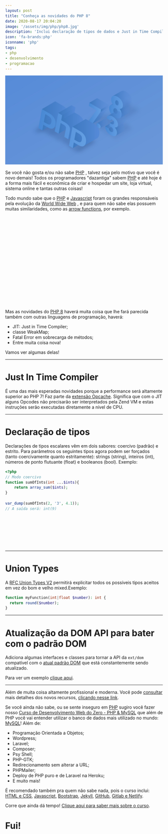 ```yaml
---
layout: post
title: "Conheça as novidades do PHP 8"
date: 2020-08-17 20:04:20
image: '/assets/img/php/php8.jpg'
description: 'Inclui declaração de tipos de dados e Just in Time Compiler.'
icon: 'fa-brands:php'
iconname: 'php'
tags:
- php
- desenvolvimento
- programacao
---
```


![Conheça as novidades do PHP 8](/assets/img/php/php8.jpg)

Se você não gosta e/ou não sabe [PHP](https://terminalroot.com.br/php/) , talvez seja pelo motivo que você é novo demais! Todos os programadores "dazantiga" sabem [PHP](http://php.net/) e até hoje é a forma mais fácil e econômica de criar e hospedar um site, loja virtual, sistema online e tantas outras coisas!

Todo mundo sabe que o [PHP](https://terminalroot.com.br/tags#php) e [Javascript](https://terminalroot.com.br/tags#javascript) foram os grandes responsáveis pela evolução da [World Wide Web](https://pt.wikipedia.org/wiki/World_Wide_Web) , e para quem não sabe elas possuem muitas similaridades, como as [arrow functions](https://www.php.net/manual/pt_BR/functions.arrow.php), por exemplo.

<!-- QUADRADO -->
<script async src="//pagead2.googlesyndication.com/pagead/js/adsbygoogle.js"></script>
<ins class="adsbygoogle"
style="display:inline-block;width:336px;height:280px"
data-ad-client="ca-pub-2838251107855362"
data-ad-slot="5351066970"></ins>
<script>
(adsbygoogle = window.adsbygoogle || []).push({});
</script>

Mas as novidades do [PHP 8]() haverá muita coisa que lhe fará parecida também com outras linguagens de programação, haverá: 
+ JIT: Just in Time Compiler;
+ classe WeakMap;
+ Fatal Error em sobrecarga de métodos;
+ Entre muita coisa nova!

Vamos ver algumas delas!

---

# Just In Time Compiler
É uma das mais esperadas novidades porque a performance será altamente superior ao PHP 7! Faz parte da [extensão Opcache](https://www.php.net/manual/en/book.opcache.php). Significa que com o JIT alguns Opcodes não precisarão ser interpretados pela Zend VM e estas instruções serão executadas diretamente a nível de CPU.

---

# Declaração de tipos
Declarações de tipos escalares vêm em dois sabores: coercivo (padrão) e estrito. Para parâmetros os seguintes tipos agora podem ser forçados (tanto coercivamente quanto estritamente): strings (string), inteiros (int), números de ponto flutuante (float) e booleanos (bool). Exemplo:
```php
<?php
// Modo coercivo
function sumOfInts(int ...$ints){
    return array_sum($ints);
}

var_dump(sumOfInts(2, '3', 4.1));
// A saída será: int(9)
```

<!-- MINI ANÚNCIO -->
<script async src="//pagead2.googlesyndication.com/pagead/js/adsbygoogle.js"></script>
<!-- Games Root -->
<ins class="adsbygoogle"
style="display:inline-block;width:730px;height:95px"
data-ad-client="ca-pub-2838251107855362"
data-ad-slot="5351066970"></ins>
<script>
(adsbygoogle = window.adsbygoogle || []).push({});
</script>


---

# Union Types
A [RFC Union Types V2](https://wiki.php.net/rfc/union_types_v2) permitirá explicitar todos os possíveis tipos aceitos em vez do bom e velho mixed.Exemplo:
```php
function myFunction(int|float $number): int {
  return round($number);
}
```

---

# Atualização da DOM API para bater com o padrão DOM
Adiciona algumas interfaces e classes para tornar a API da `ext/dom` compatível com o [atual padrão DOM](https://dom.spec.whatwg.org/) que está constantemente sendo atualizado.

Para ver um exemplo [clique aqui](https://wiki.php.net/rfc/dom_living_standard_api).

---

Além de muita coisa altamente profissional e moderna. Você pode [consultar](https://thephp.website/br/edicao/andamento-php-8/) mais detalhes dos novos recursos, [clicando nesse link](https://wiki.php.net/rfc).

Se você ainda não sabe, ou se sente inseguro em [PHP](terminalroot.com.br/php/) sugiro você fazer nosso [Curso de Desenvolvimento Web do Zero - PHP & MySQL](https://terminalroot.com.br/php/) que além de PHP você vai entender utilizar o banco de dados mais utilizado no mundo: [MySQL](https://terminalroot.com.br/mysql)! Além de:
+ Programação Orientada a Objetos;
+ Wordpress;
+ Laravel;
+ Composer;
+ Psy Shell;
+ PHP-GTK;
+ Redirecionamento sem alterar a URL;
+ PHPMailer;
+ Deploy de PHP puro e de Laravel na Heroku;
+ E muito mais!

É recomendado também pra quem não sabe nada, pois o curso inclui: [HTML e CSS](https://www.youtube.com/watch?v=SGA6nQqYH7A), [Javascript](https://www.youtube.com/watch?v=HI6YZJxoaIQ), [Bootstrap](https://www.youtube.com/watch?v=mRlkt7P2gZI), [Jekyll](https://www.youtube.com/watch?v=7lI5BfHK-kA), [GitHub](https://terminalroot.com.br/git), [Gitlab e Netlify](https://www.youtube.com/watch?v=ahkpilbOtpE).

Corre que ainda dá tempo! [Clique aqui para saber mais sobre o curso](terminalroot.com.br/php/).

<!-- RETANGULO LARGO 2 -->
<script async src="//pagead2.googlesyndication.com/pagead/js/adsbygoogle.js"></script>
<ins class="adsbygoogle"
style="display:block; text-align:center;"
data-ad-layout="in-article"
data-ad-format="fluid"
data-ad-client="ca-pub-2838251107855362"
data-ad-slot="8549252987"></ins>
<script>
(adsbygoogle = window.adsbygoogle || []).push({});
</script>

# Fui!
